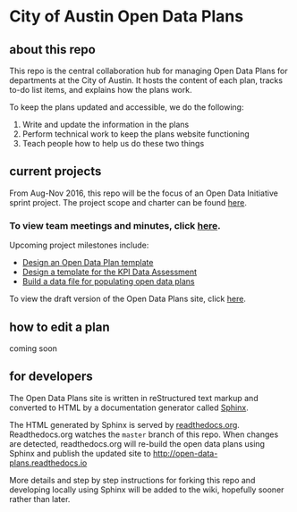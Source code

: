 # City of Austin Open Data Plans

## about this repo

This repo is the central collaboration hub for managing Open Data Plans for departments at the City of Austin. It hosts the content of each plan, tracks to-do list items, and explains how the plans work.

To keep the plans updated and accessible, we do the following:

1. Write and update the information in the plans
2. Perform technical work to keep the plans website functioning 
3. Teach people how to help us do these two things


## current projects

From Aug-Nov 2016, this repo will be the focus of an Open Data Initiative sprint project. The project scope and charter can be found [here](http://open-data-sprints.readthedocs.io/en/latest/project-plans-and-inventory.html).

### To view team meetings and minutes, click [here](https://github.com/cityofaustin/open-data-plans/issues?utf8=%E2%9C%93&q=label%3Ameetings%20).

Upcoming project milestones include: 
- [Design an Open Data Plan template](https://github.com/cityofaustin/open-data-plans/milestone/2)
- [Design a template for the KPI Data Assessment](https://github.com/cityofaustin/open-data-plans/milestone/3)
- [Build a data file for populating open data plans](https://github.com/cityofaustin/open-data-plans/milestone/1)

To view the draft version of the Open Data Plans site, click [here](http://open-data-plans.rtfd.org).

## how to edit a plan

coming soon

## for developers

The Open Data Plans site is written in reStructured text markup and converted to HTML by a documentation generator called [Sphinx](http://www.sphinx-doc.org/en/stable/index.html).

The HTML generated by Sphinx is served by [readthedocs.org](https://readthedocs.org/). Readthedocs.org watches the `master` branch of this repo. When changes are detected, readthedocs.org will  re-build the open data plans using Sphinx and publish the updated site to http://open-data-plans.readthedocs.io

More details and step by step instructions for forking this repo and developing locally using Sphinx will be added to the wiki, hopefully sooner rather than later. 
